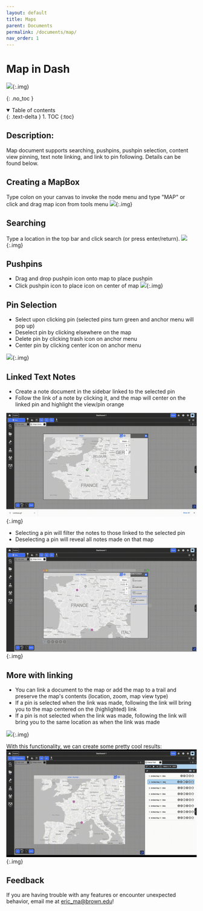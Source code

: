 ```yaml
---
layout: default
title: Maps
parent: Documents
permalink: /documents/map/
nav_order: 1
---
```


# Map in Dash

![](../../assets/gifs/environment/create_map.gif){:.img}

{: .no_toc }

<details open markdown="block">
  <summary>
    Table of contents
  </summary>
  {: .text-delta }
1. TOC
{:toc}
</details>

## Description:

Map document supports searching, pushpins, pushpin selection, content view pinning, text note linking, and link to pin following. Details can be found below.

## Creating a MapBox

Type colon on your canvas to invoke the node menu and type "MAP" or click and drag map icon from tools menu
![](../../assets/gifs/environment/create_map.gif){:.img}

## Searching

Type a location in the top bar and click search (or press enter/return).
![](../../assets/gifs/environment/map_search.gif){:.img}

## Pushpins

- Drag and drop pushpin icon onto map to place pushpin
- Click pushpin icon to place icon on center of map
  ![](../../assets/gifs/environment/map_placepin.gif){:.img}

## Pin Selection

- Select upon clicking pin (selected pins turn green and anchor menu will pop up)
- Deselect pin by clicking elsewhere on the map
- Delete pin by clicking trash icon on anchor menu
- Center pin by clicking center icon on anchor menu

![](../../assets/gifs/environment/map_select.gif){:.img}

## Linked Text Notes

- Create a note document in the sidebar linked to the selected pin
- Follow the link of a note by clicking it, and the map will center on the linked pin and highlight the view/pin orange

![](../../assets/gifs/environment/map_createnote.gif){:.img}

- Selecting a pin will filter the notes to those linked to the selected pin
- Deselecting a pin will reveal all notes made on that map

![](../../assets/gifs/environment/map_filter.gif){:.img}

## More with linking

- You can link a document to the map or add the map to a trail and preserve the map's contents (location, zoom, map view type)
- If a pin is selected when the link was made, following the link will bring you to the map centered on the (highlighted) link
- If a pin is not selected when the link was made, following the link will bring you to the same location as when the link was made

![](../../assets/gifs/environment/map_link.gif){:.img}

With this functionality, we can create some pretty cool results:
![](../../assets/gifs/environment/map_story.gif){:.img}

## Feedback

If you are having trouble with any features or encounter unexpected behavior, email me at eric_ma@brown.edu!
